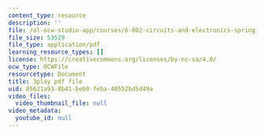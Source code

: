 ```yaml
---
content_type: resource
description: ''
file: /ol-ocw-studio-app/courses/6-002-circuits-and-electronics-spring-2007/85621a938b41beb0feba40552bd5d49a_jURSAKBlIZA.pdf
file_size: 53529
file_type: application/pdf
learning_resource_types: []
license: https://creativecommons.org/licenses/by-nc-sa/4.0/
ocw_type: OCWFile
resourcetype: Document
title: 3play pdf file
uid: 85621a93-8b41-beb0-feba-40552bd5d49a
video_files:
  video_thumbnail_file: null
video_metadata:
  youtube_id: null
---
```

